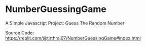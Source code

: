 # NumberGuessingGame
A Simple Javascript Project: Guess The Random Number<br>

Source Code: https://replit.com/@tirthraj07/NumberGuessingGame#index.html
